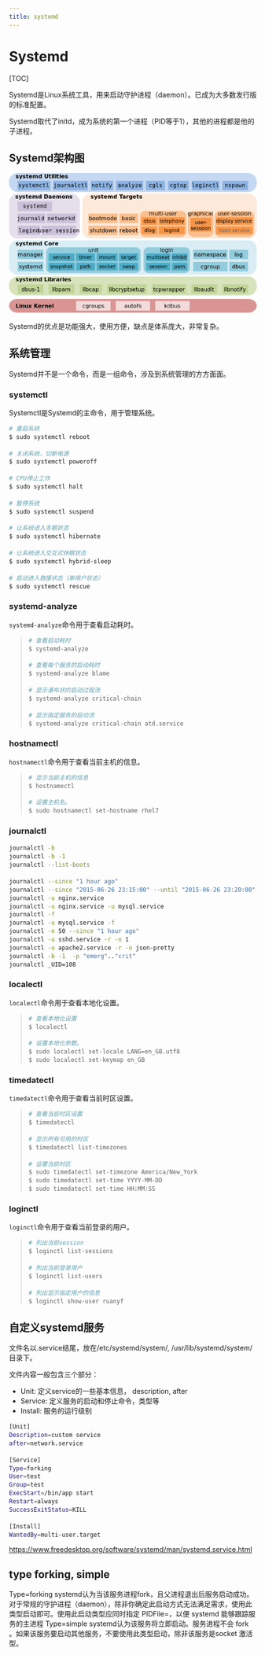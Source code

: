 ```yaml
---
title: systemd
---
```

# Systemd

[TOC]

Systemd是Linux系统工具，用来启动守护进程（daemon）。已成为大多数发行版的标准配置。

Systemd取代了initd，成为系统的第一个进程（PID等于1），其他的进程都是他的子进程。



## Systemd架构图

![img](Images/bg2016030703.png)

Systemd的优点是功能强大，使用方便，缺点是体系庞大，非常复杂。

## 系统管理

Systemd并不是一个命令，而是一组命令，涉及到系统管理的方方面面。

### systemctl

Systemctl是Systemd的主命令，用于管理系统。

```bash
# 重启系统
$ sudo systemctl reboot

# 关闭系统，切断电源
$ sudo systemctl poweroff

# CPU停止工作
$ sudo systemctl halt

# 暂停系统
$ sudo systemctl suspend

# 让系统进入冬眠状态
$ sudo systemctl hibernate

# 让系统进入交互式休眠状态
$ sudo systemctl hybrid-sleep

# 启动进入救援状态（单用户状态）
$ sudo systemctl rescue
```

### systemd-analyze

`systemd-analyze`命令用于查看启动耗时。

> ```bash
> # 查看启动耗时
> $ systemd-analyze                                                                                       
> 
> # 查看每个服务的启动耗时
> $ systemd-analyze blame
> 
> # 显示瀑布状的启动过程流
> $ systemd-analyze critical-chain
> 
> # 显示指定服务的启动流
> $ systemd-analyze critical-chain atd.service
> ```

### hostnamectl

`hostnamectl`命令用于查看当前主机的信息。

> ```bash
> # 显示当前主机的信息
> $ hostnamectl
> 
> # 设置主机名。
> $ sudo hostnamectl set-hostname rhel7
> ```

### journalctl

```bash
journalctl -b
journalctl -b -1
journalctl --list-boots

journalctl --since "1 hour ago"
journalctl --since "2015-06-26 23:15:00" --until "2015-06-26 23:20:00"
journalctl -u nginx.service
journalctl -u nginx.service -u mysql.service
journalctl -f
journalctl -u mysql.service -f
journalctl -n 50 --since "1 hour ago"
journalctl -u sshd.service -r -n 1
journalctl -u apache2.service -r -o json-pretty
journalctl -b -1  -p "emerg".."crit"
journalctl _UID=108
```



### localectl

`localectl`命令用于查看本地化设置。

> ```bash
> # 查看本地化设置
> $ localectl
> 
> # 设置本地化参数。
> $ sudo localectl set-locale LANG=en_GB.utf8
> $ sudo localectl set-keymap en_GB
> ```

### timedatectl

`timedatectl`命令用于查看当前时区设置。

> ```bash
> # 查看当前时区设置
> $ timedatectl
> 
> # 显示所有可用的时区
> $ timedatectl list-timezones                                                                                   
> 
> # 设置当前时区
> $ sudo timedatectl set-timezone America/New_York
> $ sudo timedatectl set-time YYYY-MM-DD
> $ sudo timedatectl set-time HH:MM:SS
> ```

### loginctl

`loginctl`命令用于查看当前登录的用户。

> ```bash
> # 列出当前session
> $ loginctl list-sessions
> 
> # 列出当前登录用户
> $ loginctl list-users
> 
> # 列出显示指定用户的信息
> $ loginctl show-user ruanyf
> ```



## 自定义systemd服务

文件名以.service结尾，放在/etc/systemd/system/, /usr/lib/systemd/system/ 目录下。

文件内容一般包含三个部分：

- Unit: 定义service的一些基本信息， description, after
- Service: 定义服务的启动和停止命令，类型等
- Install: 服务的运行级别

```bash
[Unit]
Description=custom service
after=network.service

[Service]
Type=forking
User=test
Group=test
ExecStart=/bin/app start
Restart=always
SuccessExitStatus=KILL

[Install]
WantedBy=multi-user.target

```



https://www.freedesktop.org/software/systemd/man/systemd.service.html



## type forking, simple

Type=forking
systemd认为当该服务进程fork，且父进程退出后服务启动成功。对于常规的守护进程（daemon），除非你确定此启动方式无法满足需求，使用此类型启动即可。使用此启动类型应同时指定 PIDFile=，以便 systemd 能够跟踪服务的主进程
Type=simple
systemd认为该服务将立即启动。服务进程不会 fork 。如果该服务要启动其他服务，不要使用此类型启动，除非该服务是socket 激活型。

